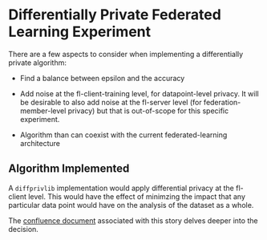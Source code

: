 # Differentially Private Federated Learning Experiment

There are a few aspects to consider when implementing a differentially private algorithm: 
-  Find a balance between epsilon and the accuracy

- Add noise at the fl-client-training level, for datapoint-level privacy. It will be desirable to also add noise at the fl-server level (for federation-member-level privacy) but that is out-of-scope for this specific experiment.

- Algorithm than can coexist with the current federated-learning architecture


## Algorithm Implemented
A `diffprivlib` implementation would apply differential privacy at the fl-client level. This would have the effect of minimzing the impact that any particular data point would have on the analysis of the dataset as a whole. 

The [confluence document](https://candig.atlassian.net/wiki/spaces/CA/pages/634224664/Synthea+Breast+Cancer+-+Choice+of+Differential+Privacy+Algorithm) associated with this story delves deeper into the decision.